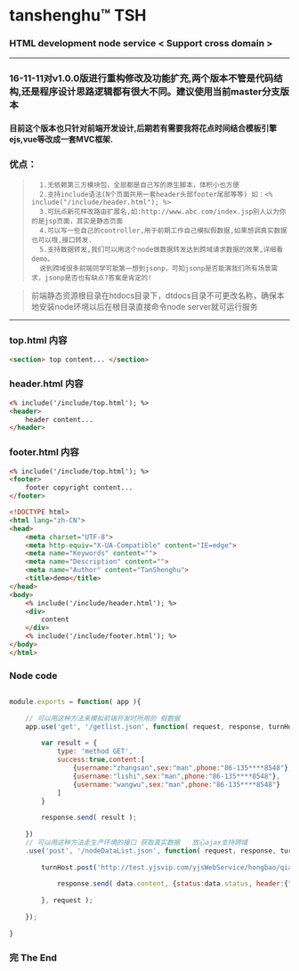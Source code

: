 # tanshenghu™  TSH

### HTML development node service   < Support cross domain >

---
### 16-11-11对v1.0.0版进行重构修改及功能扩充,两个版本不管是代码结构,还是程序设计思路逻辑都有很大不同。建议使用当前master分支版本
####  目前这个版本也只针对前端开发设计,后期若有需要我将花点时间结合模板引擎ejs,vue等改成一套MVC框架.
### 优点：
>       1.无依赖第三方模块包，全部都是自己写的原生脚本，体积小也方便
>       2.支持include语法(N个页面共用一套header头部footer尾部等等) 如：<% include("/include/header.html"); %>
>       3.可玩点新花样改路由扩展名,如:http://www.abc.com/index.jsp别人以为你的是jsp页面，其实是静态页面
>       4.可以写一些自己的controller,用于前期工作自己模拟假数据,如果想调真实数据也可以哦,接口转发.
>       5.支持数据转发,我们可以用这个node做数据转发达到跨域请求数据的效果,详细看demo。
>       说到跨域很多前端同学可能第一想到jsonp，可知jsonp是否能满我们所有场景需求，jsonp是否也有缺点?答案是肯定的!

> 前端静态资源根目录在htdocs目录下，dtdocs目录不可更改名称，确保本地安装node环境以后在根目录直接命令node server就可运行服务
***

### top.html 内容
```html
<section> top content... </section>
```

### header.html 内容
```html
<% include('/include/top.html'); %>
<header>
    header content...
</header>
```

### footer.html 内容
```html
<% include('/include/top.html'); %>
<footer>
    footer copyright content...
</footer>
```

```html
<!DOCTYPE html>
<html lang="zh-CN">
<head>
    <meta charset="UTF-8">
    <meta http-equiv="X-UA-Compatible" content="IE=edge">
    <meta name="Keywords" content="">
    <meta name="Description" content="">
    <meta name="Author" content="TanShenghu">
    <title>demo</title>
</head>
<body>
    <% include('/include/header.html'); %>
    <div>
        content
    </div>
    <% include('/include/footer.html'); %>
</body>
</html>
```

### Node code
```javascript

module.exports = function( app ){
    
    // 可以用这种方法来模拟前端开发时所用的 假数据
    app.use('get', '/getlist.json', function( request, response, turnHost ){
        
        var result = {
            type: 'method GET',
            success:true,content:[
                {username:"zhangsan",sex:"man",phone:"86-135****8548"},
                {username:"lishi",sex:"man",phone:"86-135****8548"},
                {username:"wangwu",sex:"man",phone:"86-135****8548"}
            ]
        }
        
        response.send( result );
        
    })
    // 可以用这种方法走生产环境的接口 获取真实数据   放心ajax支持跨域
    .use('post', '/nodeDataList.json', function( request, response, turnHost ){
        
        turnHost.post('http://test.yjsvip.com/yjsWebService/hongbao/qiangHongbaoByActiveId', function( data ){
            
            response.send( data.content, {status:data.status, header:{"Content-Type":"application/json"}} );
            
        }, request );
        
    });
    
}

```

### 完     The End